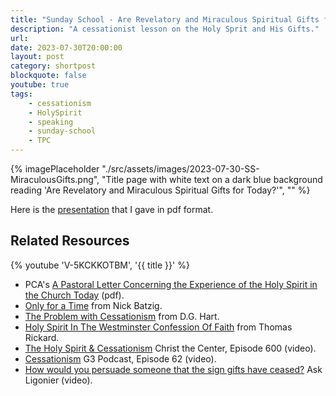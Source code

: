 ```yaml
---
title: "Sunday School - Are Revelatory and Miraculous Spiritual Gifts for Today?"
description: "A cessationist lesson on the Holy Sprit and His Gifts."
url: 
date: 2023-07-30T20:00:00
layout: post
category: shortpost
blockquote: false
youtube: true
tags:
    - cessationism
    - HolySpirit
    - speaking
    - sunday-school
    - TPC
---
```


{% imagePlaceholder "./src/assets/images/2023-07-30-SS-MiraculousGifts.png", "Title page with white text on a dark blue background reading 'Are Revelatory and Miraculous
Spiritual Gifts for Today?'", "" %}

Here is the [presentation](https://www.dropbox.com/scl/fi/gua7nu6p4lchdfn6d3mdg/2023-07-30-SS-MiraculousGifts.pdf?rlkey=qfwhx3w745uyuc748tjx37qum&dl=0) that I gave in pdf format.



## Related Resources

{% youtube 'V-5KCKKOTBM', '{{ title }}' %}

- PCA's [A Pastoral Letter Concerning the Experience of the Holy Spirit in the Church Today](https://pcahistory.org/pca/digest/studies/1974_Pastoral_Letter_Holy_Spirit.pdf) (pdf).
- [Only for a Time](https://www.reformation21.org/blogs/only-for-a-time.php) from Nick Batzig.
- [The Problem with Cessationism](https://oldlife.org/2017/11/06/the-problem-with-cessationism/) from D.G. Hart.
- [Holy Spirit In The Westminster Confession Of Faith](https://sevenspringspresbyterian.com/holy-spirit-in-the-westminster-confession-of-faith) from Thomas Rickard.
- [The Holy Spirit & Cessationism](https://www.youtube.com/watch?v=3zueNcsqfyY) Christ the Center, Episode 600 (video).
- [Cessationism](https://www.youtube.com/watch?v=lVVVzP82MII&t=1546s) G3 Podcast, Episode 62 (video).
- [How would you persuade someone that the sign gifts have ceased?](https://www.youtube.com/watch?v=k03vGo1iMOg) Ask Ligonier (video).